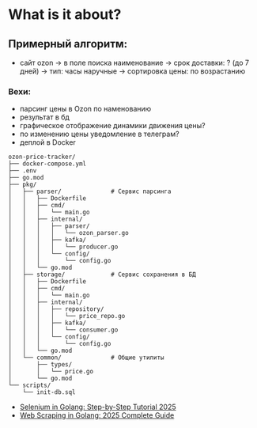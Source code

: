 # What is it about? 
## Примерный алгоритм:   
- сайт ozon -> в поле поиска наименование -> срок доставки: ? (до 7 дней) -> тип: часы наручные -> сортировка цены: по возрастанию
### Вехи:
- парсинг цены в Ozon по наменованию
- результат в бд
- графическое отображение динамики движения цены?
- по изменению цены уведомление в телеграм?
- деплой в Docker

```
ozon-price-tracker/
├── docker-compose.yml
├── .env
├── go.mod
├── pkg/
│   ├── parser/              # Сервис парсинга
│   │   ├── Dockerfile
│   │   ├── cmd/
│   │   │   └── main.go
│   │   ├── internal/
│   │   │   ├── parser/
│   │   │   │   └── ozon_parser.go
│   │   │   ├── kafka/
│   │   │   │   └── producer.go
│   │   │   └── config/
│   │   │       └── config.go
│   │   └── go.mod
│   ├── storage/             # Сервис сохранения в БД
│   │   ├── Dockerfile
│   │   ├── cmd/
│   │   │   └── main.go
│   │   ├── internal/
│   │   │   ├── repository/
│   │   │   │   └── price_repo.go
│   │   │   ├── kafka/
│   │   │   │   └── consumer.go
│   │   │   └── config/
│   │   │       └── config.go
│   │   └── go.mod
│   └── common/              # Общие утилиты
│       ├── types/
│       │   └── price.go
│       └── go.mod
└── scripts/
    └── init-db.sql
```
- [Selenium in Golang: Step-by-Step Tutorial 2025](https://www.zenrows.com/blog/selenium-golang#why-use-selenium-in-go) 
- [Web Scraping in Golang: 2025 Complete Guide](https://www.zenrows.com/blog/web-scraping-golang#build-first-golang-scraper)